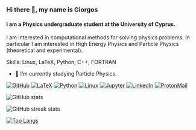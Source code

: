 ### Hi there 👋, my name is Giorgos
#### I am a Physics undergraduate student at the University of Cyprus.
<!-- ![I am a Physics undergraduate student at the University of Cyprus.] -->
<!-- (https://arturssmirnovs.github.io/github-profile-readme-generator/images/banner.png) -->

I am interested in computational methods for solving physics problems. In particular I am interested in High Energy Physics and Particle Physics (theoretical and experimental).

Skills: Linux, LaTeX, Python, C++, FORTRAN

- 🔭 I’m currently studying Particle Physics. 


[![GitHub](https://img.shields.io/badge/GitHub-%20-black?style=flat-square&logo=github)](https://github.com/GiorgosChr)
[![LaTeX](https://img.shields.io/badge/LaTeX-%20-008080?style=flat-square&logo=latex)](https://www.latex-project.org/)
[![Python](https://img.shields.io/badge/Python-%20-3776AB?style=flat-square&logo=python)](https://www.python.org/)
[![Linux](https://img.shields.io/badge/Linux-%20-FCC624?style=flat-square&logo=linux)](https://www.linux.org/)
[![Jupyter](https://img.shields.io/badge/Jupyter-%20-F37626?style=flat-square&logo=jupyter)](https://jupyter.org/)
[![LinkedIn](https://img.shields.io/badge/LinkedIn-%20-blue?style=flat-square&logo=linkedin)](https://www.linkedin.com/in/georgios-christou-5b3342244/)
[![ProtonMail](https://img.shields.io/badge/ProtonMail-%20-8B89CC?style=flat-square&logo=protonmail)](mailto:giorgos.christou@protonmail.com)



![GitHub stats](https://github-readme-stats.vercel.app/api?username=GiorgosChr&theme=dark&show_icons=true&count_private=true)  

![GitHub streak stats](https://streak-stats.demolab.com/?user=GiorgosChr&theme=dark)  

[![Top Langs](https://github-readme-stats.vercel.app/api/top-langs/?username=GiorgosChr&theme=dark)](https://github.com/anuraghazra/github-readme-stats)


